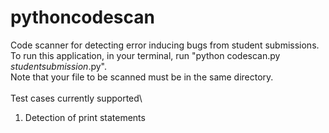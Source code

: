# pythoncodescan


Code scanner for detecting error inducing bugs from student submissions.\
To run this application, in your terminal, run "python codescan.py _studentsubmission_.py".\
Note that your file to be scanned must be in the same directory.\
\
Test cases currently supported\
1) Detection of print statements
